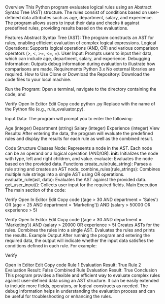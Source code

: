 Overview
This Python program evaluates logical rules using an Abstract Syntax Tree (AST) structure. The rules consist of conditions based on user-defined data attributes such as age, department, salary, and experience. The program allows users to input their data and checks it against predefined rules, providing results based on the evaluations.

Features
Abstract Syntax Tree (AST): The program constructs an AST for rules, enabling efficient evaluation of complex logical expressions.
Logical Operations: Supports logical operations (AND, OR) and various comparison operators (>, <, >=, <=, =).
User Input: Prompts users to input their data, which can include age, department, salary, and experience.
Debugging Information: Outputs debug information during evaluation to illustrate how comparisons are made.
Requirements
Python 3.x
No external libraries are required.
How to Use
Clone or Download the Repository: Download the code files to your local machine.

Run the Program: Open a terminal, navigate to the directory containing the code, and 

Verify
Open In Editor
Edit
Copy code
python <filename>.py
Replace <filename> with the name of the Python file (e.g., rule_evaluator.py).

Input Data: The program will prompt you to enter the following:

Age (integer)
Department (string)
Salary (integer)
Experience (integer)
View Results: After entering the data, the program will evaluate the predefined rules and display the results for each rule as well as the combined result.

Code Structure
Classes
Node: Represents a node in the AST. Each node can be an operand or a logical operation (AND/OR).
__init__: Initializes the node with type, left and right children, and value.
evaluate: Evaluates the node based on the provided data.
Functions
create_rule(rule_string): Parses a rule string and creates an AST node.
combine_rules(rule_strings): Combines multiple rule strings into a single AST using OR operations.
evaluate_rule(ast, data): Evaluates the AST against the provided data.
get_user_input(): Collects user input for the required fields.
Main Execution
The main section of the code:

Verify
Open In Editor
Edit
Copy code
((age > 30 AND department = 'Sales') OR (age < 25 AND department = 'Marketing')) AND (salary > 50000 OR experience > 5)

Verify
Open In Editor
Edit
Copy code
((age > 30 AND department = 'Marketing')) AND (salary > 20000 OR experience > 5)
Creates ASTs for the rules.
Combines the rules into a single AST.
Evaluates the rules and prints the results.
Example Output
After running the program and entering the required data, the output will indicate whether the input data satisfies the conditions defined in each rule. For example:

Verify

Open In Editor
Edit
Copy code
Rule 1 Evaluation Result: True
Rule 2 Evaluation Result: False
Combined Rule Evaluation Result: True
Conclusion
This program provides a flexible and efficient way to evaluate complex rules against user-defined data using an AST structure. It can be easily extended to include more fields, operators, or logical constructs as needed. The debug information helps in understanding the evaluation process and can be useful for troubleshooting or enhancing the rules.


